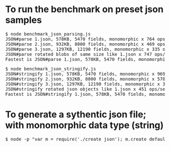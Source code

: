 # To run the benchmark on preset json samples
<pre>
$ node benchmark_json_parsing.js
JSON#parse 1.json, 578KB, 5470 fields, monomorphic x 764 ops/sec ±0.90% (89 runs sampled)
JSON#parse 2.json, 932KB, 8800 fields, monomorphic x 469 ops/sec ±0.63% (89 runs sampled)
JSON#parse 3.json, 1297KB, 12190 fields, monomorphic x 335 ops/sec ±0.85% (88 runs sampled)
JSON#parse rotated blobs of same size like 1.json x 747 ops/sec ±1.37% (90 runs sampled)
Fastest is JSON#parse 1.json, 578KB, 5470 fields, monomorphic
</pre>

<pre>
$ node benchmark_json_stringify.js
JSON#stringify 1.json, 578KB, 5470 fields, monomorphic x 969 ops/sec ±1.17% (91 runs sampled)
JSON#stringify 2.json, 932KB, 8800 fields, monomorphic x 570 ops/sec ±3.41% (86 runs sampled)
JSON#stringify 3.json, 1297KB, 12190 fields, monomorphic x 330 ops/sec ±8.34% (75 runs sampled)
JSON#stringify rotated json objects like 1.json x 451 ops/sec ±11.35% (86 runs sampled)
Fastest is JSON#stringify 1.json, 578KB, 5470 fields, monomorphic
</pre>

# To generate a sythentic json file; with monomorphic data type (string)
<pre>
$ node -p "var m = require('./create_json'); m.create_default_json();"
</pre>
